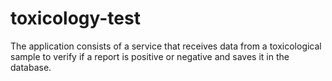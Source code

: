 # toxicology-test
The application consists of a service that receives data from a toxicological sample to verify if a report is positive or negative and saves it in the database.
